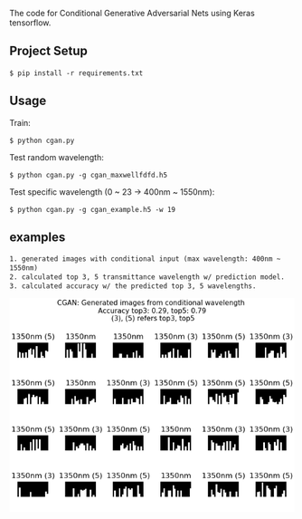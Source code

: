The code for Conditional Generative Adversarial Nets using Keras tensorflow.

## Project Setup
    $ pip install -r requirements.txt
    
## Usage
  
  Train:
  
    $ python cgan.py
  
  Test random wavelength:
  
    $ python cgan.py -g cgan_maxwellfdfd.h5
  
  Test specific wavelength (0 ~ 23 -> 400nm ~ 1550nm):
  
    $ python cgan.py -g cgan_example.h5 -w 19
    
## examples

    1. generated images with conditional input (max wavelength: 400nm ~ 1550nm)
    2. calculated top 3, 5 transmittance wavelength w/ prediction model. 
    3. calculated accuracy w/ the predicted top 3, 5 wavelengths. 

![examples wavelength:1350nm](results/00019.png)